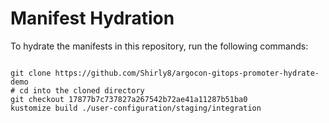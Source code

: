 
# Manifest Hydration

To hydrate the manifests in this repository, run the following commands:

```shell

git clone https://github.com/Shirly8/argocon-gitops-promoter-hydrate-demo
# cd into the cloned directory
git checkout 17877b7c737827a267542b72ae41a11287b51ba0
kustomize build ./user-configuration/staging/integration
```